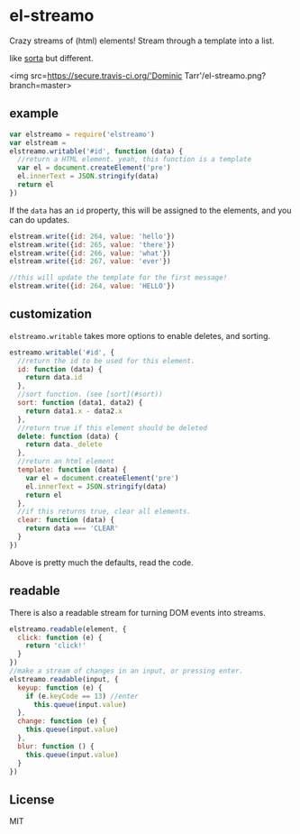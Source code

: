 # el-streamo

Crazy streams of (html) elements! Stream through a template into a list.

like [sorta](https://github.com/substack/sorta) but different.

<img src=https://secure.travis-ci.org/'Dominic Tarr'/el-streamo.png?branch=master>

## example

``` js 
var elstreamo = require('elstreamo')
var elstream =
elstreamo.writable('#id', function (data) {
  //return a HTML element. yeah, this function is a template
  var el = document.createElement('pre')
  el.innerText = JSON.stringify(data)
  return el
})
```

If the `data` has an `id` property, this will be assigned to the elements,
and you can do updates.

``` js
elstream.write({id: 264, value: 'hello'})
elstream.write({id: 265, value: 'there'})
elstream.write({id: 266, value: 'what'})
elstream.write({id: 267, value: 'ever'})

//this will update the template for the first message!
elstream.write({id: 264, value: 'HELLO'})
```
## customization

`elstreamo.writable` takes more options to enable deletes, and sorting.

``` js
estreamo.writable('#id', {
  //return the id to be used for this element.
  id: function (data) {
    return data.id
  },
  //sort function. (see [sort](#sort))
  sort: function (data1, data2) {
    return data1.x - data2.x
  },
  //return true if this element should be deleted
  delete: function (data) {
    return data._delete
  },
  //return an html element
  template: function (data) {
    var el = document.createElement('pre')
    el.innerText = JSON.stringify(data)
    return el
  },
  //if this returns true, clear all elements.
  clear: function (data) {
    return data === 'CLEAR'
  }
})
```

Above is pretty much the defaults, read the code.

## readable

There is also a readable stream for turning DOM events into streams.

``` js
elstreamo.readable(element, {
  click: function (e) {
    return 'click!'
  }
})
//make a stream of changes in an input, or pressing enter.
elstreamo.readable(input, {
  keyup: function (e) {
    if (e.keyCode == 13) //enter
      this.queue(input.value)
  },
  change: function (e) {
    this.queue(input.value)
  },
  blur: function () {
    this.queue(input.value)
  }
})

```

## License

MIT
